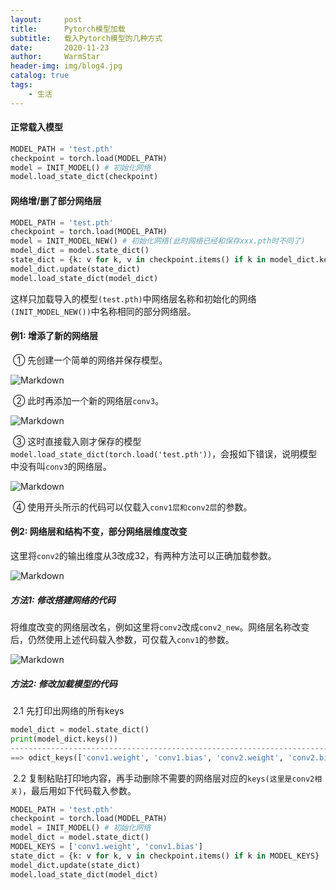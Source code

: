 ```yaml
---
layout:     post   				    
title:      Pytorch模型加载 				
subtitle:   载入Pytorch模型的几种方式 
date:       2020-11-23 				
author:     WarmStar 						
header-img: img/blog4.jpg 	
catalog: true 				
tags:							
    - 生活
---
```


#### 正常载入模型

```python
MODEL_PATH = 'test.pth'
checkpoint = torch.load(MODEL_PATH)
model = INIT_MODEL() # 初始化网络
model.load_state_dict(checkpoint)
```



#### 网络增/删了部分网络层

```python
MODEL_PATH = 'test.pth'
checkpoint = torch.load(MODEL_PATH)
model = INIT_MODEL_NEW() # 初始化网络(此时网络已经和保存xxx.pth时不同了)
model_dict = model.state_dict()
state_dict = {k: v for k, v in checkpoint.items() if k in model_dict.keys()}
model_dict.update(state_dict)
model.load_state_dict(model_dict)
```

这样只加载导入的模型`(test.pth)`中网络层名称和初始化的网络`(INIT_MODEL_NEW())`中名称相同的部分网络层。



#### 例1: 增添了新的网络层

​	① 先创建一个简单的网络并保存模型。

![Markdown](http://i1.fuimg.com/730017/2b64f1c5bcbfb27f.png)

​	② 此时再添加一个新的网络层`conv3`。

![Markdown](http://i1.fuimg.com/730017/6d74eda773df0ddf.png)

​	③ 这时直接载入刚才保存的模型`model.load_state_dict(torch.load('test.pth'))`，会报如下错误，说明模型中没有叫`conv3`的网络层。

![Markdown](http://i1.fuimg.com/730017/4b7abaa04bb597d7.png)

​	④ 使用开头所示的代码可以仅载入`conv1层和conv2层`的参数。



#### 例2: 网络层和结构不变，部分网络层维度改变

这里将`conv2`的输出维度从3改成32，有两种方法可以正确加载参数。

![Markdown](http://i1.fuimg.com/730017/0cb41e3a189b510f.png)

##### 方法1: 修改搭建网络的代码

​	将维度改变的网络层改名，例如这里将`conv2`改成`conv2_new`。网络层名称改变后，仍然使用上述代码载入参数，可仅载入`conv1`的参数。

![Markdown](http://i1.fuimg.com/730017/a5e9b1f0f294245b.png)



##### 方法2: 修改加载模型的代码

​	2.1 先打印出网络的所有keys

```python
model_dict = model.state_dict()
print(model_dict.keys())
----------------------------------------------------------------------------
==> odict_keys(['conv1.weight', 'conv1.bias', 'conv2.weight', 'conv2.bias'])
```

​	2.2 复制粘贴打印地内容，再手动删除不需要的网络层对应的`keys(这里是conv2相关)`，最后用如下代码载入参数。

```python
MODEL_PATH = 'test.pth'
checkpoint = torch.load(MODEL_PATH)
model = INIT_MODEL() # 初始化网络
model_dict = model.state_dict()
MODEL_KEYS = ['conv1.weight', 'conv1.bias']
state_dict = {k: v for k, v in checkpoint.items() if k in MODEL_KEYS}
model_dict.update(state_dict)
model.load_state_dict(model_dict)
```

